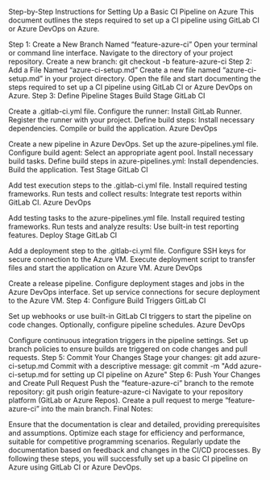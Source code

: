 Step-by-Step Instructions for Setting Up a Basic CI Pipeline on Azure
This document outlines the steps required to set up a CI pipeline using GitLab CI or Azure DevOps on Azure.

Step 1: Create a New Branch Named “feature-azure-ci”
Open your terminal or command line interface.
Navigate to the directory of your project repository.
Create a new branch:
git checkout -b feature-azure-ci
Step 2: Add a File Named “azure-ci-setup.md”
Create a new file named “azure-ci-setup.md” in your project directory.
Open the file and start documenting the steps required to set up a CI pipeline using GitLab CI or Azure DevOps on Azure.
Step 3: Define Pipeline Stages
Build Stage
GitLab CI

Create a .gitlab-ci.yml file.
Configure the runner:
Install GitLab Runner.
Register the runner with your project.
Define build steps:
Install necessary dependencies.
Compile or build the application.
Azure DevOps

Create a new pipeline in Azure DevOps.
Set up the azure-pipelines.yml file.
Configure build agent:
Select an appropriate agent pool.
Install necessary build tasks.
Define build steps in azure-pipelines.yml:
Install dependencies.
Build the application.
Test Stage
GitLab CI

Add test execution steps to the .gitlab-ci.yml file.
Install required testing frameworks.
Run tests and collect results:
Integrate test reports within GitLab CI.
Azure DevOps

Add testing tasks to the azure-pipelines.yml file.
Install required testing frameworks.
Run tests and analyze results:
Use built-in test reporting features.
Deploy Stage
GitLab CI

Add a deployment step to the .gitlab-ci.yml file.
Configure SSH keys for secure connection to the Azure VM.
Execute deployment script to transfer files and start the application on Azure VM.
Azure DevOps

Create a release pipeline.
Configure deployment stages and jobs in the Azure DevOps interface.
Set up service connections for secure deployment to the Azure VM.
Step 4: Configure Build Triggers
GitLab CI

Set up webhooks or use built-in GitLab CI triggers to start the pipeline on code changes.
Optionally, configure pipeline schedules.
Azure DevOps

Configure continuous integration triggers in the pipeline settings.
Set up branch policies to ensure builds are triggered on code changes and pull requests.
Step 5: Commit Your Changes
Stage your changes:
git add azure-ci-setup.md
Commit with a descriptive message:
git commit -m "Add azure-ci-setup.md for setting up CI pipeline on Azure"
Step 6: Push Your Changes and Create Pull Request
Push the “feature-azure-ci” branch to the remote repository:
git push origin feature-azure-ci
Navigate to your repository platform (GitLab or Azure Repos).
Create a pull request to merge “feature-azure-ci” into the main branch.
Final Notes:

Ensure that the documentation is clear and detailed, providing prerequisites and assumptions.
Optimize each stage for efficiency and performance, suitable for competitive programming scenarios.
Regularly update the documentation based on feedback and changes in the CI/CD processes.
By following these steps, you will successfully set up a basic CI pipeline on Azure using GitLab CI or Azure DevOps.